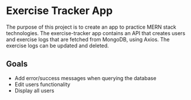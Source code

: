 <h1>Exercise Tracker App</h1>

The purpose of this project is to create an app to practice MERN stack technologies. The exercise-tracker app contains an API that creates users and exercise logs that are fetched from MongoDB, using Axios. The exercise logs can be updated and deleted.  

<h2>Goals</h2>

<ul>
  <li>Add error/success messages when querying the database</li>
  <li>Edit users functionality</li>
  <li>Display all users</li>
</ul>
